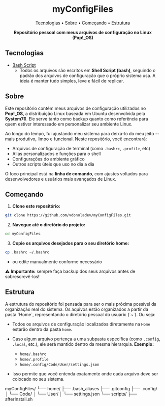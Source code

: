<h1 align="center" style="font-weight: bold;">myConfigFiles</h1>

<p align="center">
  <a href="#tech">Tecnologias</a> • 
  <a href="#about">Sobre</a> •
  <a href="#started">Começando</a> • 
  <a href="#structure">Estrutura</a>
</p>

<p align="center">
    <b>Repositório pessoal com meus arquivos de configuração no Linux (Pop!_OS)</b>
</p>

<h2 id="tech">Tecnologias</h2>

- [Bash Script](https://devdocs.io/bash)
  - Todos os arquivos são escritos em **Shell Script (bash)**, seguindo o padrão dos arquivos de configuração que o próprio sistema usa. A ideia é manter tudo simples, leve e fácil de replicar.

<h2 id="about">Sobre</h2>

<p>Este repositório contém meus arquivos de configuração utilizados no <b>Pop!_OS</b>, a distribuição Linux baseada em Ubuntu desenvolvida pela <b>System76</b>. Ele serve tanto como backup quanto como referência para quem estiver interessado em personalizar seu ambiente Linux.</p>

<p>Ao longo do tempo, fui ajustando meu sistema para deixá-lo do meu jeito -- mais produtivo, limpo e funcional. Neste repositório, você encontrará:</p>

- Arquivos de configuração de terminal (como `.bashrc`, `.profile`, etc)
- Alias personalizados e funções para o shell
- Configurações do ambiente gráfico
- Outros scripts úteis que uso no dia a dia

<p>O foco principal está na <b>linha de comando</b>, com ajustes voltados para desenvolvedores e usuários mais avançados de Linux.</p>

<h2 id="started">Começando</h2>

1. **Clone este repositório:**

```bash
git clone https://github.com/vdonoladev/myConfigFiles.git
```

2. **Navegue até o diretório do projeto:**

```bash
cd myConfigFiles
```

3. **Copie os arquivos desejados para o seu diretório home:**

```bash
cp .bashrc ~/.bashrc
```

- ou edite manualmente conforme necessário

⚠️ **Importante:** sempre faça backup dos seus arquivos antes de sobrescrevê-los!

<h2 id="structure">Estrutura</h2>

<p>A estrutura do repositório foi pensada para ser o mais próxima possível da organização real do sistema. Os aquivos estão organizados a partir da pasta `Home`, representando o diretório pessoal do usuário (`~`). Ou seja:</p>

- Todos os arquivos de configuração localizados diretamente na `Home` estarão dentro da pasta `home`.
- Caso algum arquivo pertença a uma subpasta específica (como `.config`, `.local`, etc.), ele será mantido dentro da mesma hierarquia. <b>Exemplo:</b>

  - `home/.bashrc`
  - `home/.profile`
  - `home/.config/Code/User/settings.json`

- Isso permite que você entenda exatamente onde cada arquivo deve ser colocado no seu sistema.

myConfigFiles/
└── home/
    ├── .bash_aliases
    ├── .gitconfig
    ├── .config/
    │   └── Code/
    │       └── User/
    │           └── settings.json
    └── scripts/
        ├── afterInstall.sh
